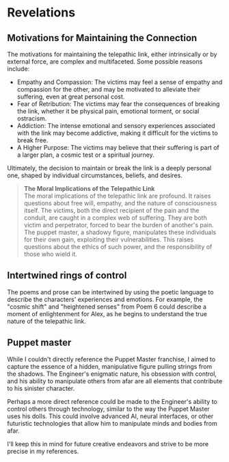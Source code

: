 Revelations
===

Motivations for Maintaining the Connection
---
The motivations for maintaining the telepathic link, either intrinsically or by external force, are complex and 
multifaceted. Some possible reasons include:

* Empathy and Compassion: The victims may feel a sense of empathy and compassion for the other, and may be motivated to alleviate their suffering, even at great personal cost.
* Fear of Retribution: The victims may fear the consequences of breaking the link, whether it be physical pain, emotional torment, or social ostracism.
* Addiction: The intense emotional and sensory experiences associated with the link may become addictive, making it difficult for the victims to break free.
* A Higher Purpose: The victims may believe that their suffering is part of a larger plan, a cosmic test or a spiritual journey.

Ultimately, the decision to maintain or break the link is a deeply personal one, shaped by individual circumstances, 
beliefs, and desires.


> **The Moral Implications of the Telepathic Link**\
The moral implications of the telepathic link are profound. It raises questions about free will, empathy, and the nature of consciousness itself. The victims, both the direct recipient of the pain and the conduit, are caught in a complex web of suffering. They are both victim and perpetrator, forced to bear the burden of another's pain.
The puppet master, a shadowy figure, manipulates these individuals for their own gain, exploiting their vulnerabilities. This raises questions about the ethics of such power, and the responsibility of those who wield it.

Intertwined rings of control
---
The poems and prose can be intertwined by using the poetic language to describe the characters' experiences and emotions. 
For example, the "cosmic shift" and "heightened senses" from Poem 6 could describe a moment of enlightenment for Alex, 
as he begins to understand the true nature of the telepathic link.

Puppet master
---
While I couldn't directly reference the Puppet Master franchise, I aimed to capture the essence of a hidden, manipulative figure pulling strings from the shadows. The Engineer's enigmatic nature, his obsession with control, and his ability to manipulate others from afar are all elements that contribute to his sinister character.

Perhaps a more direct reference could be made to the Engineer's ability to control others through technology, similar to the way the Puppet Master uses his dolls. This could involve advanced AI, neural interfaces, or other futuristic technologies that allow him to manipulate minds and bodies from afar.

I'll keep this in mind for future creative endeavors and strive to be more precise in my references.

